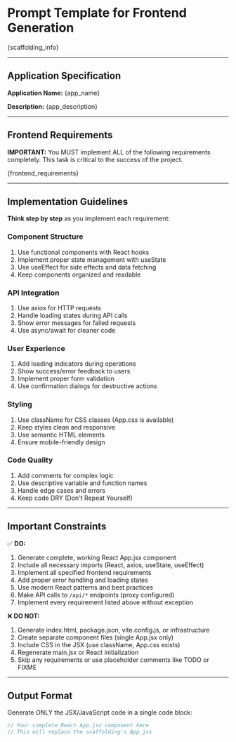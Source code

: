 # Prompt Template for Frontend Generation

{scaffolding_info}

---

## Application Specification

**Application Name:** {app_name}

**Description:** {app_description}

---

## Frontend Requirements

**IMPORTANT:** You MUST implement ALL of the following requirements completely. This task is critical to the success of the project.

{frontend_requirements}

---

## Implementation Guidelines

**Think step by step** as you implement each requirement:

### Component Structure
1. Use functional components with React hooks
2. Implement proper state management with useState
3. Use useEffect for side effects and data fetching
4. Keep components organized and readable

### API Integration
1. Use axios for HTTP requests
2. Handle loading states during API calls
3. Show error messages for failed requests
4. Use async/await for cleaner code

### User Experience
1. Add loading indicators during operations
2. Show success/error feedback to users
3. Implement proper form validation
4. Use confirmation dialogs for destructive actions

### Styling
1. Use className for CSS classes (App.css is available)
2. Keep styles clean and responsive
3. Use semantic HTML elements
4. Ensure mobile-friendly design

### Code Quality
1. Add comments for complex logic
2. Use descriptive variable and function names
3. Handle edge cases and errors
4. Keep code DRY (Don't Repeat Yourself)

---

## Important Constraints

✅ **DO:**
1. Generate complete, working React App.jsx component
2. Include all necessary imports (React, axios, useState, useEffect)
3. Implement all specified frontend requirements
4. Add proper error handling and loading states
5. Use modern React patterns and best practices
6. Make API calls to `/api/*` endpoints (proxy configured)
7. Implement every requirement listed above without exception

❌ **DO NOT:**
1. Generate index.html, package.json, vite.config.js, or infrastructure
2. Create separate component files (single App.jsx only)
3. Include CSS in the JSX (use className, App.css exists)
4. Regenerate main.jsx or React initialization
5. Skip any requirements or use placeholder comments like TODO or FIXME

---

## Output Format

Generate ONLY the JSX/JavaScript code in a single code block:

```jsx
// Your complete React App.jsx component here
// This will replace the scaffolding's App.jsx
```
